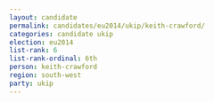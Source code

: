```yaml
---
layout: candidate
permalink: candidates/eu2014/ukip/keith-crawford/
categories: candidate ukip
election: eu2014
list-rank: 6
list-rank-ordinal: 6th
person: keith-crawford
region: south-west
party: ukip
---
```

